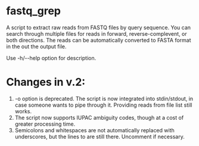 # fastq_grep

A script to extract raw reads from FASTQ files by query sequence. You can search through multiple files for reads in forward, reverse-complevent, or both directions. The reads can be automatically converted to FASTA format in the out the output file.

Use -h/--help option for description.

# Changes in v.2:
1) -o option is deprecated. The script is now integrated into stdin/stdout, in case someone wants to pipe through it. Providing reads from file list still works.
2) The script now supports IUPAC ambiguity codes, though at a cost of greater processing time.
3) Semicolons and whitespaces are not automatically replaced with underscores, but the lines to are still there. Uncomment if necessary.
